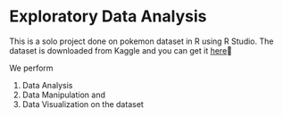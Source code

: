 # Exploratory Data Analysis
This is a solo project done on pokemon dataset in R using R Studio.
The dataset is downloaded from Kaggle and you can get it [here](https://www.kaggle.com/datasets/rounakbanik/pokemon)🔗

We perform 
  1. Data Analysis
  2. Data Manipulation
     and
  3. Data Visualization on the dataset
